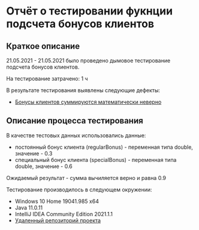 # Отчёт о тестировании фукнции подсчета бонусов клиентов

## Краткое описание

21.05.2021 - 21.05.2021 было проведено дымовое тестирование подсчета бонусов клиентов.

На тестирование затрачено: 1 ч

В результате тестирования выявлены следующие дефекты:
* [Бонусы клиентов суммируются математически неверно](https://github.com/Erika-Michel/Precision1/issues/1#issue-898198615)

## Описание процесса тестирования

В качестве тестовых данных использовались данные:
* постоянный бонус клиента (regularBonus) - переменная типа double, значение - 0.3
* специальный бонус клиента (specialBonus) - переменная типа double, значение - 0.6

Ожидаемый результат - сумма вычиляется верно и равна 0.9

Тестирование производилось в следующем окружении:
* Windows 10 Home 19041.985 x64
* Java 11.0.11
* IntelliJ IDEA Community Edition 2021.1.1
* [Удаленный репозиторий проекта](https://github.com/Erika-Michel/Precision1.git)